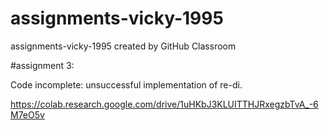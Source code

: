 # assignments-vicky-1995
assignments-vicky-1995 created by GitHub Classroom


#assignment 3:

Code incomplete: unsuccessful implementation of re-di.

https://colab.research.google.com/drive/1uHKbJ3KLUITTHJRxegzbTvA_-6M7eO5v
